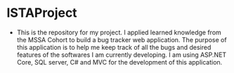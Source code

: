 # ISTAProject
* This is the repository for my project. I applied learned knowledge from the MSSA Cohort to build a bug tracker web application. The purpose of this application is to help me keep track of all the bugs and desired features of the softwares I am currently developing. I am using ASP.NET Core, SQL server, C# and MVC for the development of this application.  

